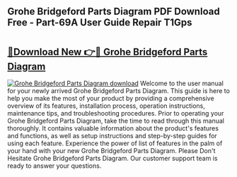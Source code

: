 ## Grohe Bridgeford Parts Diagram PDF Download Free - Part-69A User Guide Repair T1Gps

# <h2><a href="http://dfrlyd.blite.top/?on=Grohe+Bridgeford+Parts+Diagram">🔗Download New 👉🔴 Grohe Bridgeford Parts Diagram</a></h2>

[![Grohe Bridgeford Parts Diagram download](https://i.imgur.com/lujVjoI.png)](http://dfrlyd.blite.top/?on=Grohe+Bridgeford+Parts+Diagram)
Welcome to the user manual for your newly arrived Grohe Bridgeford Parts Diagram. This guide is here to help you make the most of your product by providing a comprehensive overview of its features, installation process, operation instructions, maintenance tips, and troubleshooting procedures. Prior to operating your Grohe Bridgeford Parts Diagram, take the time to read through this manual thoroughly. It contains valuable information about the product's features and functions, as well as setup instructions and step-by-step guides for using each feature. Experience the power of list of features in the palm of your hand with your new Grohe Bridgeford Parts Diagram. Please Don't Hesitate Grohe Bridgeford Parts Diagram. Our customer support team is ready to answer your questions.
